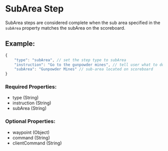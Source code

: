 # SubArea Step
SubArea steps are considered complete when the sub area specified in the ``subArea`` property matches the subArea on the scoreboard.

## Example:
```js
{
    "type": "subArea", // set the step type to subArea
    "instruction": "Go to the gunpowder mines", // tell user what to do
    "subArea": "Gunpowder Mines" // sub-area located on scoreboard
}
```
### Required Properties:
- type (String)
- instruction (String)
- subArea (String)

### Optional Properties:
- waypoint (Object)
- command (String)
- clientCommand (String)

